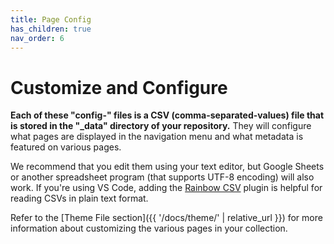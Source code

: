 ```yaml
---
title: Page Config
has_children: true
nav_order: 6
---
```


# Customize and Configure 

**Each of these "config-" files is a CSV (comma-separated-values) file that is stored in the "_data" directory of your repository.** 
They will configure what pages are displayed in the navigation menu and what metadata is featured on various pages.

We recommend that you edit them using your text editor, but Google Sheets or another spreadsheet program (that supports UTF-8 encoding) will also work. 
If you're using VS Code, adding the [Rainbow CSV](https://marketplace.visualstudio.com/items?itemName=mechatroner.rainbow-csv) plugin is helpful for reading CSVs in plain text format.

Refer to the [Theme File section]({{ '/docs/theme/' | relative_url }}) for more information about customizing the various pages in your collection. 